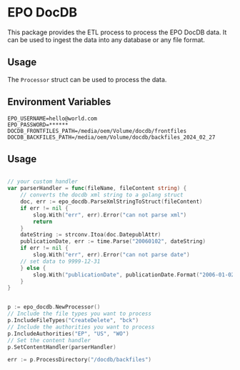 # EPO DocDB

This package provides the ETL process to process the EPO DocDB data.
It can be used to ingest the data into any database or any file format.

## Usage 

The `Processor` struct can be used to process the data.

## Environment Variables

```env
EPO_USERNAME=hello@world.com
EPO_PASSWORD=******
DOCDB_FRONTFILES_PATH=/media/oem/Volume/docdb/frontfiles
DOCDB_BACKFILES_PATH=/media/oem/Volume/docdb/backfiles_2024_02_27
```

## Usage

```go

// your custom handler
var parserHandler = func(fileName, fileContent string) {
	// converts the docdb xml string to a golang struct
    doc, err := epo_docdb.ParseXmlStringToStruct(fileContent)
    if err != nil {
		slog.With("err", err).Error("can not parse xml")
        return
    }
    dateString := strconv.Itoa(doc.DatepublAttr)
    publicationDate, err := time.Parse("20060102", dateString)
    if err != nil {
        slog.With("err", err).Error("can not parse date")
    // set data to 9999-12-31
    } else {
        slog.With("publicationDate", publicationDate.Format("2006-01-02")).Info("publicationDate")
    }
}


p := epo_docdb.NewProcessor()
// Include the file types you want to process
p.IncludeFileTypes("CreateDelete", "bck")
// Include the authorities you want to process
p.IncludeAuthorities("EP", "US", "WO")
// Set the content handler
p.SetContentHandler(parserHandler)

err := p.ProcessDirectory("/docdb/backfiles")
```


